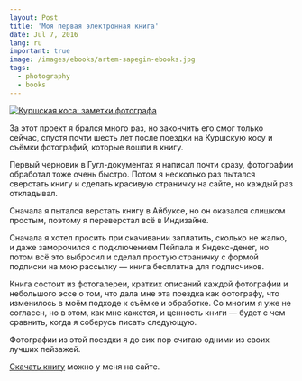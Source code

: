 ```yaml
---
layout: Post
title: 'Моя первая электронная книга'
date: Jul 7, 2016
lang: ru
important: true
image: /images/ebooks/artem-sapegin-ebooks.jpg
tags:
  - photography
  - books
---
```


[![Куршская коса: заметки фотографа](/images/ebooks/curonian-spit/curonian-spit-ru-cover.jpg)](/books)

За этот проект я брался много раз, но закончить его смог только сейчас, спустя почти шесть лет после поездки на Куршскую косу и съёмки фотографий, которые вошли в книгу.

Первый черновик в Гугл-документах я написал почти сразу, фотографии обработал тоже очень быстро. Потом я несколько раз пытался сверстать книгу и сделать красивую страничку на сайте, но каждый раз откладывал.

Сначала я пытался верстать книгу в Айбуксе, но он оказался слишком простым, поэтому я переверстал всё в Индизайне.

Сначала я хотел просить при скачивании заплатить, сколько не жалко, и даже заморочился с подключением Пейпала и Яндекс-денег, но потом всё это выбросил и сделал простую страничку с формой подписки на мою рассылку — книга бесплатна для подписчиков.

Книга состоит из фотогалереи, кратких описаний каждой фотографии и небольшого эссе о том, что дала мне эта поездка как фотографу, что изменилось в моём подходе к съёмке и обработке. Со многим я уже не согласен, но в этом, как мне кажется, и ценность книги — будет с чем сравнить, когда я соберусь писать следующую.

Фотографии из этой поездки я до сих пор считаю одними из своих лучших пейзажей.

[Скачать книгу](/books) можно у меня на сайте.
